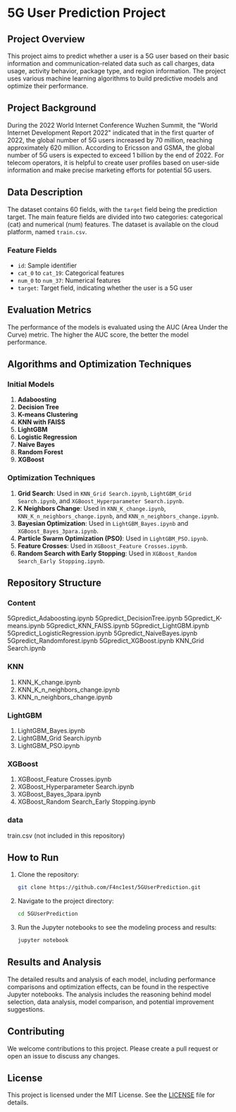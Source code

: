 # 5G User Prediction Project

## Project Overview

This project aims to predict whether a user is a 5G user based on their basic information and communication-related data such as call charges, data usage, activity behavior, package type, and region information. The project uses various machine learning algorithms to build predictive models and optimize their performance.

## Project Background

During the 2022 World Internet Conference Wuzhen Summit, the "World Internet Development Report 2022" indicated that in the first quarter of 2022, the global number of 5G users increased by 70 million, reaching approximately 620 million. According to Ericsson and GSMA, the global number of 5G users is expected to exceed 1 billion by the end of 2022. For telecom operators, it is helpful to create user profiles based on user-side information and make precise marketing efforts for potential 5G users.

## Data Description

The dataset contains 60 fields, with the `target` field being the prediction target. The main feature fields are divided into two categories: categorical (cat) and numerical (num) features. The dataset is available on the cloud platform, named `train.csv`.

### Feature Fields

- `id`: Sample identifier
- `cat_0` to `cat_19`: Categorical features
- `num_0` to `num_37`: Numerical features
- `target`: Target field, indicating whether the user is a 5G user

## Evaluation Metrics

The performance of the models is evaluated using the AUC (Area Under the Curve) metric. The higher the AUC score, the better the model performance.

## Algorithms and Optimization Techniques

### Initial Models

1. **Adaboosting**
2. **Decision Tree**
3. **K-means Clustering**
4. **KNN with FAISS**
5. **LightGBM**
6. **Logistic Regression**
7. **Naive Bayes**
8. **Random Forest**
9. **XGBoost**

### Optimization Techniques

1. **Grid Search**: Used in `KNN_Grid Search.ipynb`, `LightGBM_Grid Search.ipynb`, and `XGBoost_Hyperparameter Search.ipynb`.
2. **K Neighbors Change**: Used in `KNN_K_change.ipynb`, `KNN_K_n_neighbors_change.ipynb`, and `KNN_n_neighbors_change.ipynb`.
3. **Bayesian Optimization**: Used in `LightGBM_Bayes.ipynb` and `XGBoost_Bayes_3para.ipynb`.
4. **Particle Swarm Optimization (PSO)**: Used in `LightGBM_PSO.ipynb`.
5. **Feature Crosses**: Used in `XGBoost_Feature Crosses.ipynb`.
6. **Random Search with Early Stopping**: Used in `XGBoost_Random Search_Early Stopping.ipynb`.

## Repository Structure
### Content
5Gpredict_Adaboosting.ipynb
5Gpredict_DecisionTree.ipynb
5Gpredict_K-means.ipynb
5Gpredict_KNN_FAISS.ipynb
5Gpredict_LightGBM.ipynb
5Gpredict_LogisticRegression.ipynb
5Gpredict_NaiveBayes.ipynb
5Gpredict_Randomforest.ipynb
5Gpredict_XGBoost.ipynb
KNN_Grid Search.ipynb

### KNN
1. KNN_K_change.ipynb
2. KNN_K_n_neighbors_change.ipynb
3. KNN_n_neighbors_change.ipynb

### LightGBM
1. LightGBM_Bayes.ipynb
2. LightGBM_Grid Search.ipynb
3. LightGBM_PSO.ipynb

### XGBoost
1. XGBoost_Feature Crosses.ipynb
2. XGBoost_Hyperparameter Search.ipynb
3. XGBoost_Bayes_3para.ipynb
4. XGBoost_Random Search_Early Stopping.ipynb

### data
train.csv (not included in this repository)


## How to Run

1. Clone the repository:

    ```bash
    git clone https://github.com/F4nc1est/5GUserPrediction.git
    ```

2. Navigate to the project directory:

    ```bash
    cd 5GUserPrediction
    ```

3. Run the Jupyter notebooks to see the modeling process and results:

    ```bash
    jupyter notebook
    ```

## Results and Analysis

The detailed results and analysis of each model, including performance comparisons and optimization effects, can be found in the respective Jupyter notebooks. The analysis includes the reasoning behind model selection, data analysis, model comparison, and potential improvement suggestions.

## Contributing

We welcome contributions to this project. Please create a pull request or open an issue to discuss any changes.

## License

This project is licensed under the MIT License. See the [LICENSE](LICENSE) file for details.

